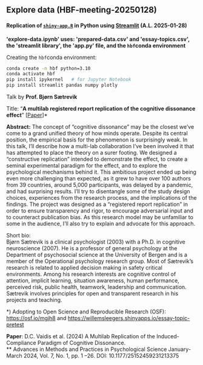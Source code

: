 ## Explore data (HBF-meeting-20250128)

#### Replication of [`shiny-app.R`](https://willemsleegers.shinyapps.io/essay-topic-pretest) in Python using [Streamlit](https://streamlit.io) (A.L. 2025-01-28)


**'explore-data.ipynb' uses: 'prepared-data.csv' and 'essay-topics.csv', the 'streamlit library', the 'app.py' file, and the `hbf`conda environment**

Creating the `hbf`conda environment:
```bash
conda create -n hbf python=3.10
conda activate hbf
pip install ipykernel   # for Jupyter Notebook
pip install streamlit pandas numpy plotly
```



Talk by **Prof. Bjørn Sætrevik**

Title: “**A multilab registered report replication of the cognitive dissonance effect**” [[Paper](https://journals.sagepub.com/doi/full/10.1177/25152459231213375)]*<br>

**Abstract:** The concept of “cognitive dissonance” may be the closest we’ve come to a grand unified theory of how minds operate. Despite its central position, the empirical basis for the phenomenon is surprisingly weak. In this talk, I’ll describe how a multi-lab collaboration I’ve been involved it that has attempted to place the theory on a surer footing. We designed a “constructive replication” intended to demonstrate the effect, to create a seminal experimental paradigm for the effect, and to explore the psychological mechanisms behind it. This ambitious project ended up being even more challenging than expected, as it grew to have over 100 authors from 39 countries, around 5,000 participants, was delayed by a pandemic, and had surprising results. I’ll try to disentangle some of the study design choices, experiences from the research process, and the implications of the findings. The project was designed as a “registered report replication” in order to ensure transparency and rigor, to encourage adversarial input and to counteract publication bias. As this research model may be unfamiliar to some in the audience, I’ll also try to explain and advocate for this approach.

Short bio:<br>
Bjørn Sætrevik is a clinical psychologist (2003) with a Ph.D. in cognitive neuroscience (2007). He is a professor of general psychology at the Department of psychosocial science at the University of Bergen and is a member of the Operational psychology research group. Most of Sætrevik’s research is related to applied decision making in safety critical environments. Among his research interests are cognitive control of attention, implicit learning, situation awareness, human performance, perceived risk, public health, teamwork, leadership and communication. Sætrevik involves principles for open and transparent research in his projects and teaching.


*) Adopting to Open Science and Reproducible Research (OSF):
https://osf.io/mgjh8 and https://willemsleegers.shinyapps.io/essay-topic-pretest


**Paper**: D.C. Vaidis et al. (2024) A Multilab Replication of the Induced-Compliance Paradigm of Cognitive Dissonance.<br>**
Advances in Methods and   Practices in Psychological Science January-March 2024, Vol. 7, No. 1,   pp. 1 –26. DOI: 10.1177/25152459231213375
